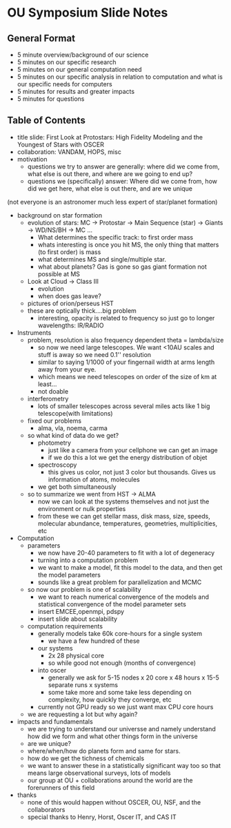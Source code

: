OU Symposium Slide Notes
========================


General Format
--------------

- 5 minute overview/background of our science
- 5 minutes on our specific research
- 5 minutes on our general computation need
- 5 minutes on our specific analysis in relation to computation and what is our specific needs for computers
- 5 minutes for results and greater impacts
- 5 minutes for questions



Table of Contents
-----------------
- title slide: First Look at Protostars: High Fidelity Modeling and the Youngest of Stars with OSCER
- collaboration: VANDAM, HOPS, misc
- motivation
    - questions we try to answer are generally: where did we come from, what else is out there, and where are we going to end up?
    - questions we (specifically) answer: Where did we come from, how did we get here, what else is out there, and are we unique

(not everyone is an astronomer much less expert of star/planet formation)

- background on star formation
    - evolution of stars: MC -> Protostar -> Main Sequence (star) -> Giants -> WD/NS/BH -> MC ...
        - What determines the specific track: to first order mass
        - whats interesting is once you hit MS, the only thing that matters (to first order) is mass
        - what determines MS and single/multiple star. 
        - what about planets? Gas is gone so gas giant formation not possible at MS
    - Look at Cloud -> Class III
        - evolution
        - when does gas leave?
    - pictures of orion/perseus HST
    - these are optically thick....big problem
        - interesting, opacity is related to frequency so just go to longer wavelengths: IR/RADIO
- Instruments
    - problem, resolution is also frequency dependent theta = lambda/size
        - so now we need large telescopes. We want <10AU scales and stuff is away so we need 0.1'' resolution
        - similar to saying 1/1000 of your fingernail width at arms length away from your eye.
        - which means we need telescopes on order of the size of km at least...
        - not doable
    - interferometry
        - lots of smaller telescopes across several miles acts like 1 big telescope(with limitations)
    - fixed our problems
        - alma, vla, noema, carma
    - so what kind of data do we get?
        - photometry
            - just like a camera from your cellphone we can get an image
            - if we do this a lot we get the energy distribution of objet
        - spectroscopy
            - this gives us color, not just 3 color but thousands. Gives us information of atoms, molecules
        - we get both simultaneously
    - so to summarize we went from HST -> ALMA
        - now we can look at the systems themselves and not just the environment or nulk properties
        - from these we can get stellar mass, disk mass, size, speeds, molecular abundance, temperatures, geometries, multiplicities, etc
- Computation
    - parameters
        - we now have 20-40 parameters to fit with a lot of degeneracy
        - turning into a computation problem
        - we want to make a model, fit this model to the data, and then get the model parameters
        - sounds like a great problem for parallelization and MCMC
    - so now our problem is one of scalability
        - we want to reach numerical convergence of the models and statistical convergence of the model parameter sets
        - insert EMCEE,openmpi, pdspy
        - insert slide about scalability
    - computation requirements
        - generally models take 60k core-hours for a single system
            - we have a few hundred of these
        - our systems
            - 2x 28 physical core
            - so while good not enough (months of convergence)
        - into oscer
            - generally we ask for 5-15 nodes x 20 core x 48 hours x 15-5 separate runs x systems
            - some take more and some take less depending on complexity, how quickly they converge, etc
        - currently not GPU ready so we just want max CPU core hours
    - we are requesting a lot but why again?
- impacts and fundamentals
    - we are trying to understand our universse and namely understand how did we form and what other things form in the universe
    - are we unique?
    - where/when/how do planets form and same for stars.
    - how do we get the tichness of chemicals
    - we want to answer these in a statistically significant way too so that means large observational surveys, lots of models
    - our group at OU + collaborations around the world are the forerunners of this field
- thanks
    - none of this would happen without OSCER, OU, NSF, and the collaborators
    - special thanks to Henry, Horst, Oscer IT, and CAS IT

